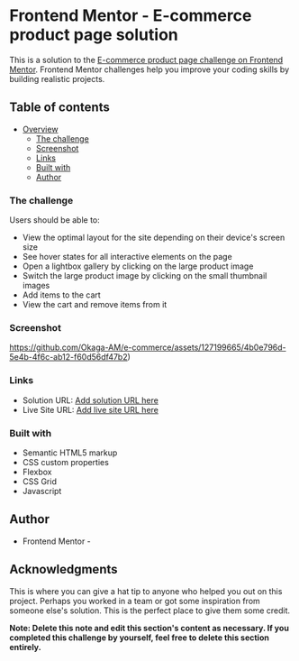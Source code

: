 # Frontend Mentor - E-commerce product page solution

This is a solution to the [E-commerce product page challenge on Frontend Mentor](https://www.frontendmentor.io/challenges/ecommerce-product-page-UPsZ9MJp6). Frontend Mentor challenges help you improve your coding skills by building realistic projects.

## Table of contents

- [Overview](#overview)
  - [The challenge](#the-challenge)
  - [Screenshot](#screenshot)
  - [Links](#links)
  - [Built with](#built-with)
  - [Author](#author)





### The challenge

Users should be able to:

- View the optimal layout for the site depending on their device's screen size
- See hover states for all interactive elements on the page
- Open a lightbox gallery by clicking on the large product image
- Switch the large product image by clicking on the small thumbnail images
- Add items to the cart
- View the cart and remove items from it

### Screenshot

https://github.com/Okaga-AM/e-commerce/assets/127199665/4b0e796d-5e4b-4f6c-ab12-f60d56df47b2)



### Links

- Solution URL: [Add solution URL here](https://github.com/Okaga-AM/e-commerce)
- Live Site URL: [Add live site URL here](https://okaga-am.github.io/e-commerce/)



### Built with

- Semantic HTML5 markup
- CSS custom properties
- Flexbox
- CSS Grid
- Javascript



## Author
- Frontend Mentor - [](https://www.frontendmentor.io/profile/Okaga-AM)




## Acknowledgments

This is where you can give a hat tip to anyone who helped you out on this project. Perhaps you worked in a team or got some inspiration from someone else's solution. This is the perfect place to give them some credit.

**Note: Delete this note and edit this section's content as necessary. If you completed this challenge by yourself, feel free to delete this section entirely.**
